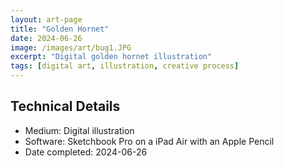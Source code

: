```yaml
---
layout: art-page
title: "Golden Hornet"
date: 2024-06-26
image: /images/art/bug1.JPG
excerpt: "Digital golden hornet illustration"
tags: [digital art, illustration, creative process]
---
```


## Technical Details
- Medium: Digital illustration
- Software: Sketchbook Pro on a iPad Air with an Apple Pencil
- Date completed: 2024-06-26

